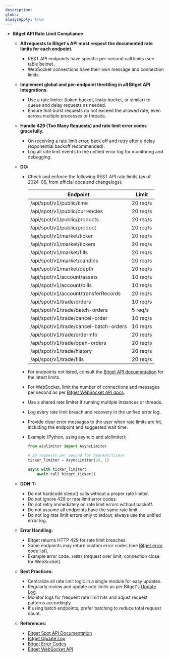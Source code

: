 ```yaml
---
description: 
globs: 
alwaysApply: true
---
```

- **Bitget API Rate Limit Compliance**
    - **All requests to Bitget's API must respect the documented rate limits for each endpoint.**
        - REST API endpoints have specific per-second call limits (see table below).
        - WebSocket connections have their own message and connection limits.
    - **Implement global and per-endpoint throttling in all Bitget API integrations.**
        - Use a rate limiter (token bucket, leaky bucket, or similar) to queue and delay requests as needed.
        - Ensure that burst requests do not exceed the allowed rate, even across multiple processes or threads.
    - **Handle 429 (Too Many Requests) and rate limit error codes gracefully.**
        - On receiving a rate limit error, back off and retry after a delay (exponential backoff recommended).
        - Log all rate limit events to the unified error log for monitoring and debugging.
    - **DO:**
        - Check and enforce the following REST API rate limits (as of 2024-06, from official docs and changelogs):

            | Endpoint                                    | Limit      |
            |---------------------------------------------|------------|
            | /api/spot/v1/public/time                    | 20 req/s   |
            | /api/spot/v1/public/currencies              | 20 req/s   |
            | /api/spot/v1/public/products                | 20 req/s   |
            | /api/spot/v1/public/product                 | 20 req/s   |
            | /api/spot/v1/market/ticker                  | 20 req/s   |
            | /api/spot/v1/market/tickers                 | 20 req/s   |
            | /api/spot/v1/market/fills                   | 20 req/s   |
            | /api/spot/v1/market/candles                 | 20 req/s   |
            | /api/spot/v1/market/depth                   | 20 req/s   |
            | /api/spot/v1/account/assets                 | 10 req/s   |
            | /api/spot/v1/account/bills                  | 10 req/s   |
            | /api/spot/v1/account/transferRecords        | 20 req/s   |
            | /api/spot/v1/trade/orders                   | 10 req/s   |
            | /api/spot/v1/trade/batch-orders             | 5 req/s    |
            | /api/spot/v1/trade/cancel-order             | 10 req/s   |
            | /api/spot/v1/trade/cancel-batch-orders      | 10 req/s   |
            | /api/spot/v1/trade/orderInfo                | 20 req/s   |
            | /api/spot/v1/trade/open-orders              | 20 req/s   |
            | /api/spot/v1/trade/history                  | 20 req/s   |
            | /api/spot/v1/trade/fills                    | 20 req/s   |

        - For endpoints not listed, consult the [Bitget API documentation](mdc:https:/bitgetlimited.github.io/apidoc/en/spot) for the latest limits.
        - For WebSocket, limit the number of connections and messages per second as per [Bitget WebSocket API docs](mdc:https:/bitgetlimited.github.io/apidoc/en/spot/#websocketapi).
        - Use a shared rate limiter if running multiple instances or threads.
        - Log every rate limit breach and recovery in the unified error log.
        - Provide clear error messages to the user when rate limits are hit, including the endpoint and suggested wait time.
        - Example (Python, using asyncio and aiolimiter):

            ```python
            from aiolimiter import AsyncLimiter

            # 20 requests per second for /market/ticker
            ticker_limiter = AsyncLimiter(20, 1)

            async with ticker_limiter:
                await call_bitget_ticker()
            ```

    - **DON'T:**
        - Do not hardcode sleep() calls without a proper rate limiter.
        - Do not ignore 429 or rate limit error codes.
        - Do not retry immediately on rate limit errors without backoff.
        - Do not assume all endpoints have the same rate limit.
        - Do not log rate limit errors only to stdout; always use the unified error log.

    - **Error Handling:**
        - Bitget returns HTTP 429 for rate limit breaches.
        - Some endpoints may return custom error codes (see [Bitget error code list](mdc:https:/bitgetlimited.github.io/apidoc/en/spot/#restapi-error-code)).
        - Example error code: `30007` (request over limit, connection close for WebSocket).

    - **Best Practices:**
        - Centralize all rate limit logic in a single module for easy updates.
        - Regularly review and update rate limits as per Bitget's [Update Log](mdc:https:/bitgetlimited.github.io/apidoc/en/spot/#update-log).
        - Monitor logs for frequent rate limit hits and adjust request patterns accordingly.
        - If using batch endpoints, prefer batching to reduce total request count.

    - **References:**
        - [Bitget Spot API Documentation](mdc:https:/bitgetlimited.github.io/apidoc/en/spot)
        - [Bitget Update Log](mdc:https:/bitgetlimited.github.io/apidoc/en/spot/#update-log)
        - [Bitget Error Codes](mdc:https:/bitgetlimited.github.io/apidoc/en/spot/#restapi-error-code)
        - [Bitget WebSocket API](mdc:https:/bitgetlimited.github.io/apidoc/en/spot/#websocketapi)

